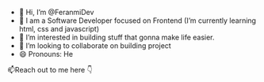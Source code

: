 - 👋 Hi, I’m @FeranmiDev
- 🌱 I am a Software Developer focused on Frontend (I’m currently learning html, css and javascript)
- 👀 I’m interested in building stuff that gonna make life easier.
- 💞️ I’m looking to collaborate on building project
- 😄 Pronouns: He

📫Reach out to me here 👇

<!---
FeranmiDev/FeranmiDev is a ✨ special ✨ repository because its `README.md` (this file) appears on your GitHub profile.
You can click the Preview link to take a look at your changes.
--->
